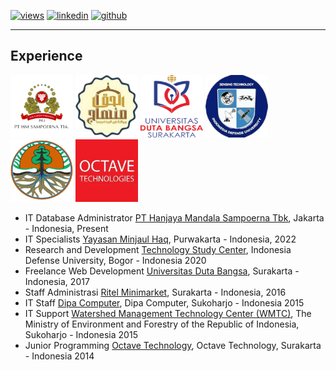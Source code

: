 [![views](https://hits.seeyoufarm.com/api/count/incr/badge.svg?url=https%3A%2F%2Fgithub.com%2Fhoward-haowen%2Fhoward-haowen.github.io&count_bg=%2367E805&title_bg=%23555555&icon=grav.svg&icon_color=%2367E805&title=Visitors&edge_flat=false)](https://hits.seeyoufarm.com) [![linkedin](https://img.shields.io/badge/View-My_LinkedIn-0A66C2?style=flat&logo=linkedin&logoColor=white)](https://www.linkedin.com/in/fifing/) [![github](https://img.shields.io/badge/View_My_GitHub-181717?style=flat-square&logo=github&logoColor=white)](https://github.com/fifing3/) 

---
## Experience
<img width="100" height="100" src="https://github.com/fifing3/fifing3.github.io/raw/master/images/sampoerna.png">
<img width="100" height="100" src="https://github.com/fifing3/fifing3.github.io/raw/master/images/mh.png">
<img width="100" height="100" src="https://github.com/fifing3/fifing3.github.io/raw/master/images/udb.png">
<img width="100" height="100" src="https://github.com/fifing3/fifing3.github.io/raw/master/images/tekin.png">
<img width="100" height="100" src="https://github.com/fifing3/fifing3.github.io/raw/master/images/klh.png">
<img width="100" height="100" src="https://github.com/fifing3/fifing3.github.io/raw/master/images/octave.png">


- IT Database Administrator [PT Hanjaya Mandala Sampoerna Tbk](https://www.sampoerna.com/), Jakarta - Indonesia, Present
- IT Specialists [Yayasan Minjaul Haq](https://minhajulhaq.sch.id/), Purwakarta - Indonesia, 2022
- Research and Development [Technology Study Center](https://www.idu.ac.id/), Indonesia Defense University, Bogor - Indonesia 2020
- Freelance Web Development [Universitas Duta Bangsa](https://udb.ac.id/), Surakarta - Indonesia, 2017
- Staff Administrasi [Ritel Minimarket](https://fifing3.github.io/), Surakarta - Indonesia, 2016
- IT Staff [Dipa Computer](https://fifing3.github.io/), Dipa Computer, Sukoharjo - Indonesia 2015
- IT Support [Watershed Management Technology Center (WMTC)](http://ppid.menlhk.go.id/), The Ministry of Environment and Forestry of the Republic of Indonesia, Sukoharjo - Indonesia 2015
- Junior Programming [Octave Technology](https://fifing3.github.io/), Octave Technology, Surakarta - Indonesia 2014




<!-- Remove above link if you don't want to attibute 
<p style="font-size:11px">Page template forked from <a href="https://github.com/evanca/quick-portfolio">evanca</a></p>
-->
